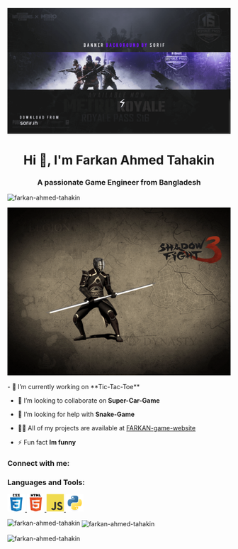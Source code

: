![banner](https://github.com/Farkan-Ahmed-Tahakin/Farkan-Ahmed-Tahakin/blob/main/asset/1624171139854-min.png?raw=true)
<h1 align="center">Hi 👋, I'm Farkan Ahmed Tahakin</h1>
<h3 align="center">A passionate Game Engineer from Bangladesh</h3>

<p align="left"> <img src="https://komarev.com/ghpvc/?username=farkan-ahmed-tahakin&label=Profile%20views&color=0e75b6&style=flat" alt="farkan-ahmed-tahakin" /> </p>

<p align="right"> <img src="https://github.com/Farkan-Ahmed-Tahakin/Farkan-Ahmed-Tahakin/blob/main/asset/221495.gif?raw=true"/> </p>
- 🔭 I’m currently working on **Tic-Tac-Toe**

- 👯 I’m looking to collaborate on **Super-Car-Game**

- 🤝 I’m looking for help with **Snake-Game**

- 👨‍💻 All of my projects are available at [FARKAN-game-website](https://github.com/Farkan-Ahmed-Tahakin/FARKAN-game-website)

- ⚡ Fun fact **Im funny**

<h3 align="left">Connect with me:</h3>
<p align="left">
</p>

<h3 align="left">Languages and Tools:</h3>
<p align="left"> <a href="https://www.w3schools.com/css/" target="_blank" rel="noreferrer"> <img src="https://raw.githubusercontent.com/devicons/devicon/master/icons/css3/css3-original-wordmark.svg" alt="css3" width="40" height="40"/> </a> <a href="https://www.w3.org/html/" target="_blank" rel="noreferrer"> <img src="https://raw.githubusercontent.com/devicons/devicon/master/icons/html5/html5-original-wordmark.svg" alt="html5" width="40" height="40"/> </a> <a href="https://developer.mozilla.org/en-US/docs/Web/JavaScript" target="_blank" rel="noreferrer"> <img src="https://raw.githubusercontent.com/devicons/devicon/master/icons/javascript/javascript-original.svg" alt="javascript" width="40" height="40"/> </a> <a href="https://www.python.org" target="_blank" rel="noreferrer"> <img src="https://raw.githubusercontent.com/devicons/devicon/master/icons/python/python-original.svg" alt="python" width="40" height="40"/> </a> </p>

<p><img align="left" src="https://github-readme-stats.vercel.app/api/top-langs?username=farkan-ahmed-tahakin&show_icons=true&locale=en&layout=compact" alt="farkan-ahmed-tahakin" /></p>

<p>&nbsp;<img align="center" src="https://github-readme-stats.vercel.app/api?username=farkan-ahmed-tahakin&show_icons=true&locale=en" alt="farkan-ahmed-tahakin" /></p>

<p><img align="center" src="https://github-readme-streak-stats.herokuapp.com/?user=farkan-ahmed-tahakin&" alt="farkan-ahmed-tahakin" /></p>
